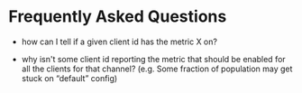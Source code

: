 # Frequently Asked Questions

* how can I tell if a given client id has the metric X on?



* why isn't some client id reporting the metric that should be enabled for all the clients for that channel? (e.g. Some fraction of population may get stuck on “default” config)


